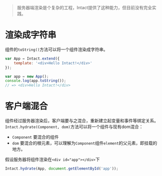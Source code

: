 > 服务器端渲染是个复杂的工程，Intact提供了这种能力，但目前没有完全实践。


# 渲染成字符串

组件的`toString()`方法可以将一个组件渲染成字符串。

```js
var App = Intact.extend({
    template: '<div>Hello Intact!</div>'
});

var app = new App();
console.log(app.toString());
// => <div>Hello Intact!</div>
```

# 客户端混合

组件经过服务器渲染后，客户端要与之混合，重新建立起变量和事件等绑定关系。
`Intact.hydrate(Component, dom)`方法可以将一个组件与现有dom混合：

* `Component` 要混合的组件
* `dom` 要混合的根元素，可以理解为`Component`组件`element`的父元素，即挂载的地方。

假设服务器将组件渲染在`<div id="app"></div>`下

```js
Intact.hydrate(App, document.getElementById('app'));
```
